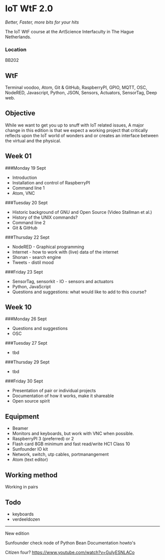# IoT WtF 2.0
*Better, Faster, more bits for your hits*

The IoT WtF course at the ArtScience Interfaculty in The Hague Netherlands.

### Location
BB202

## WtF
Terminal voodoo, Atom, Git & GitHub, RaspberryPI, GPIO, MQTT, OSC, NodeRED, Javascript, Python, JSON, Sensors, Actuators, SensorTag, Deep web.

## Objective
While we want to get you up to snuff with IoT related issues, A major change in this edition is that we expect a working project that critically reflects upon the IoT world of wonders and or creates an interface between the virtual and the physical.

## Week 01
###Monday 19 Sept
* Introduction 
* Installation and control of RaspberryPI
* Command line 1
* Atom, VNC

###Tuesday 20 Sept
* Historic background of GNU and Open Source (Video Stallman et al.)
* History of the UNIX commands?
* Command line 2
* Git & GitHub 

###Thursday 22 Sept
* NodeRED - Graphical programming
* Internet - how to work with (live) data of the internet
* Shonan - search engine
* Tweets - distil mood

###Friday 23 Sept
* SensorTag, sensorkit - IO - sensors and actuators
* Python, JavaScript 
* Questions and suggestions: what would like to add to this course?

## Week 10
###Monday 26 Sept
* Questions and suggestions
* OSC 

###Tuesday 27 Sept
* tbd

###Thursday 29 Sept
* tbd

###Friday 30 Sept
* Presentation of pair or individual projects
* Documentation of how it works, make it shareable
* Open source spirit

## Equipment
* Beamer
* Monitors and keyboards, but work with VNC when possible.
* RaspberryPI 3 (preferred) or 2
* Flash card 8GB minimum and fast read/write HC1 Class 10 
* Sunfounder IO kit
* Network, switch, utp cables, portmanangement
* Atom (text editor)

## Working method
Working in pairs

## Todo
- keyboards
- verdeeldozen

------------
New edition

Sunfounder check node of Python 
Bean
Documentation howto's

Citizen four?
https://www.youtube.com/watch?v=GuIyESNLACo
